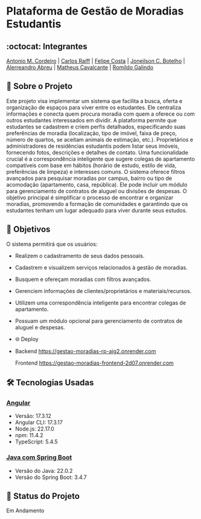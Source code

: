 # Plataforma de Gestão de Moradias Estudantis
## :octocat: Integrantes
[Antonio M. Cordeiro](https://github.com/Antonio-Marcos-C) | [Carlos Raiff](https://github.com/Raiff-Farias) | [Felipe Costa](https://github.com/FelipeCostaUFAPE) | [Joneilson C. Botelho](https://github.com/Joneilson) | [Alerreandro Abreu](https://github.com/Alerreandro) | [Matheus Cavalcante](https://github.com/Matheuuscavufape) | [Romildo Galindo](https://github.com/juniorgalindo1990)

## :page_with_curl: Sobre o Projeto
Este projeto visa implementar um sistema que facilita a busca, oferta e organização de espaços para viver entre os estudantes. Ele centraliza informações e conecta quem procura moradia com quem a oferece ou com outros estudantes interessados em dividir. A plataforma permite que estudantes se cadastrem e criem perfis detalhados, especificando suas preferências de moradia (localização, tipo de imóvel, faixa de preço, número de quartos, se aceitam animais de estimação, etc.). Proprietários e administradores de residências estudantis podem listar seus imóveis, fornecendo fotos, descrições e detalhes de contato. Uma funcionalidade crucial é a correspondência inteligente que sugere colegas de apartamento compatíveis com base em hábitos (horário de estudo, estilo de vida, preferências de limpeza) e interesses comuns. O sistema oferece filtros avançados para pesquisar moradias por campus, bairro ou tipo de acomodação (apartamento, casa, república). Ele pode incluir um módulo para gerenciamento de contratos de aluguel ou divisões de despesas. O objetivo principal é simplificar o processo de encontrar e organizar moradias, promovendo a formação de comunidades e garantindo que os estudantes tenham um lugar adequado para viver durante seus estudos.

## :round_pushpin: Objetivos
O sistema permitirá que os usuários:
* Realizem o cadastramento de seus dados pessoais.
* Cadastrem e visualizem serviços relacionados à gestão de moradias.
* Busquem e ofereçam moradias com filtros avançados.
* Gerenciem informações de clientes/proprietários e materiais/recursos.
* Utilizem uma correspondência inteligente para encontrar colegas de apartamento.
* Possuam um módulo opcional para gerenciamento de contratos de aluguel e despesas.

* 🌐 Deploy
*   
  Backend
  https://gestao-moradias-rp-ajg2.onrender.com 

  Frontend
  https://gestao-moradias-frontend-2d07.onrender.com 

## :hammer_and_wrench: Tecnologias Usadas
### [Angular](https://angular.io/)
* Versão: 17.3.12
* Angular CLI: 17.3.17
* Node.js: 22.17.0
* npm: 11.4.2
* TypeScript: 5.4.5
### [Java com Spring Boot](https://spring.io/projects/spring-boot)
* Versão do Java: 22.0.2
* Versão do Spring Boot: 3.4.7

## :construction: Status do Projeto
Em Andamento
